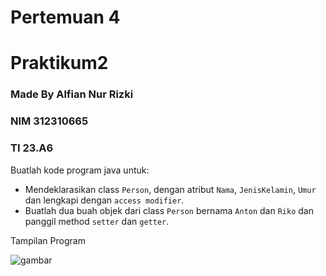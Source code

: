 # Pertemuan 4
# Praktikum2
### Made By Alfian Nur Rizki
### NIM 312310665
### TI 23.A6

<p> Buatlah kode program java untuk:</p>

+ Mendeklarasikan class `Person`, dengan atribut `Nama`, `JenisKelamin`, `Umur` dan lengkapi dengan `access modifier`.
+ Buatlah dua buah objek dari class `Person` bernama `Anton` dan `Riko` dan panggil method `setter` dan `getter`.

<p>Tampilan Program</p>

![gambar](personsetget.png)
